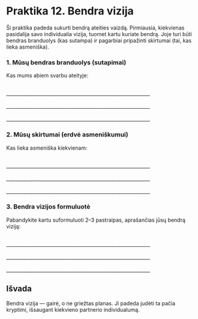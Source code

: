 # Praktika 12. Bendra vizija

Ši praktika padeda sukurti bendrą ateities vaizdą. Pirmiausia, kiekvienas pasidalija savo individualia vizija, tuomet kartu kuriate bendrą. Joje turi būti bendras branduolys (kas sutampa) ir pagarbiai pripažinti skirtumai (tai, kas lieka asmeniška).

### 1. Mūsų bendras branduolys (sutapimai)

Kas mums abiem svarbu ateityje:

<br/>
____________________________________________________________
<br/><br/>
____________________________________________________________
<br/><br/>
____________________________________________________________

### 2. Mūsų skirtumai (erdvė asmeniškumui)

Kas lieka asmeniška kiekvienam:

<br/>
____________________________________________________________
<br/><br/>
____________________________________________________________
<br/><br/>
____________________________________________________________

### 3. Bendra vizijos formuluotė

Pabandykite kartu suformuluoti 2–3 pastraipas, aprašančias jūsų bendrą viziją:

<br/>
____________________________________________________________
<br/><br/>
____________________________________________________________
<br/><br/>
____________________________________________________________

## Išvada

Bendra vizija — gairė, o ne griežtas planas. Ji padeda judėti ta pačia kryptimi, išsaugant kiekvieno partnerio individualumą.

